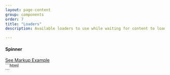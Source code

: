 ```yaml
---
layout: page-content
group: components
order: 7
title: "Loaders"
description: Available loaders to use while waiting for content to load.

---
```


<div class="card mb-5">
  <div class="card-header">
    <h4 class="card-header-title">Spinner</h4>
  </div>
    <div class="card-body d-flex">
        <div class="m-3">
            <div class="spinner spinner-lg"></div>
        </div>
        <div class="m-3">
            <div class="spinner spinner-md"></div>
        </div>
        <div class="m-3">
            <div class="spinner spinner-sm"></div>
        </div>
        <div class="m-3">
            <div class="spinner spinner-xs"></div>
        </div>
    </div>
<div class="card-footer">
    <a class="btn btn-white btn-sm" data-bs-toggle="collapse" href="#loaderExample" role="button" aria-expanded="false" aria-controls="loaderExample">
    See Markup Example
    </a>
    <div id="loaderExample" class="collapse" markdown="1">
```html
<div class="m-3">
    <div class="spinner spinner-lg"></div>
</div>
<div class="m-3">
    <div class="spinner spinner-md"></div>
</div>
<div class="m-3">
    <div class="spinner spinner-sm"></div>
</div>
<div class="m-3">
    <div class="spinner spinner-xs"></div>
</div>
```
<div>
</div>
